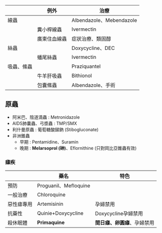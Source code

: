 |            | 例外         | 治療                     |
|------------|--------------|--------------------------|
| 線蟲       |              | Albendazole、Mebendazole |
|            | 糞小桿線蟲   | Ivermectin               |
|            | 廣東住血線蟲 | 症狀治療、類固醇         |
| 絲蟲       |              | Doxycycline、DEC         |
|            | 蟠尾絲蟲     | Ivermectin               |
| 吸蟲、絛蟲 |              | Praziquantel             |
|            | 牛羊肝吸蟲   | Bithionol                |
|            | 包囊絛蟲     | Albendazole、手術        |
## 原蟲
- 阿米巴、陰道滴蟲 : Metronidazole
- AIDS肺囊蟲、弓漿蟲 : TMP/SMX
- 利什曼原蟲 : 葡萄糖酸銻鈉 (Stibogluconate)
- 非洲錐蟲
	- 早期 : Pentamidine、Suramin
	- 晚期 : **Melarsoprol (砷)**、Eflornithine (只對岡比亞錐蟲有效)
### 瘧疾
|            | 藥名                   | 特色                     |
|------------|------------------------|--------------------------|
| 預防       | Proguanil、Mefloquine |                          |
| 一般治療   | Chloroquine            |                          |
| 惡性瘧專用 | Artemisinin            | 孕婦禁用                 |
| 抗藥性     | Quinie+Doxycycline     | Doxycycline孕婦禁用      |
| 殺休眠體   | **Primaquine**             | **間日瘧、卵圓瘧**、孕婦禁用 |